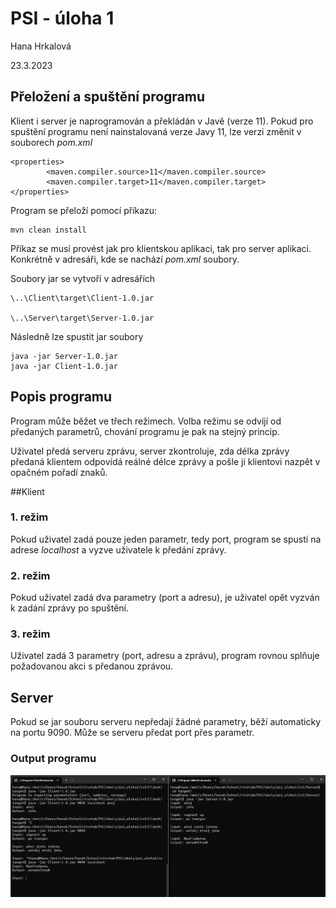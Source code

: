 # PSI - úloha 1 
Hana Hrkalová

23.3.2023


## Přeložení a spuštění programu
Klient i server je naprogramován a překládán v Javě (verze 11).
Pokud pro spuštění programu není nainstalovaná verze Javy 11, lze verzi změnit v souborech *pom.xml*

    <properties>
            <maven.compiler.source>11</maven.compiler.source>
            <maven.compiler.target>11</maven.compiler.target>
    </properties>

Program se přeloží pomocí příkazu: 

    mvn clean install

Příkaz se musí provést jak pro klientskou aplikaci, tak pro server aplikaci. Konkrétně v adresáři, kde se nachází *pom.xml* soubory.


Soubory jar se vytvoří v adresářích 

    \..\Client\target\Client-1.0.jar
    
    \..\Server\target\Server-1.0.jar

Následně lze spustit jar soubory

    java -jar Server-1.0.jar
    java -jar Client-1.0.jar


## Popis programu
Program může běžet ve třech režimech. Volba režimu se odvíjí od předaných parametrů, chování programu je pak na stejný princip.

Uživatel předá serveru zprávu, server zkontroluje, zda délka zprávy předaná klientem odpovídá reálné délce zprávy a pošle ji klientovi nazpět v opačném pořadí znaků. 

##Klient
### 1. režim
Pokud uživatel zadá pouze jeden parametr, tedy port, program se spustí na adrese *localhost* a vyzve uživatele k předání zprávy.
### 2. režim
Pokud uživatel zadá dva parametry (port a adresu), je uživatel opět vyzván k zadání zprávy po spuštění.
### 3. režim
Uživatel zadá 3 parametry (port, adresu a zprávu), program rovnou splňuje požadovanou akci s předanou zprávou.

## Server
Pokud se jar souboru serveru nepředají žádné parametry, běží automaticky na portu 9090. Může se serveru předat port přes parametr.

### Output programu
![Show output](./output.png)